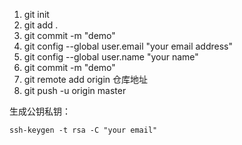 1. git init
2. git add .
3. git commit -m "demo"
4. git config --global user.email "your email address"
5. git config --global user.name "your name"
6. git commit -m "demo"
7. git remote add origin 仓库地址
8. git push -u origin master



生成公钥私钥：

```
ssh-keygen -t rsa -C "your email"
```







